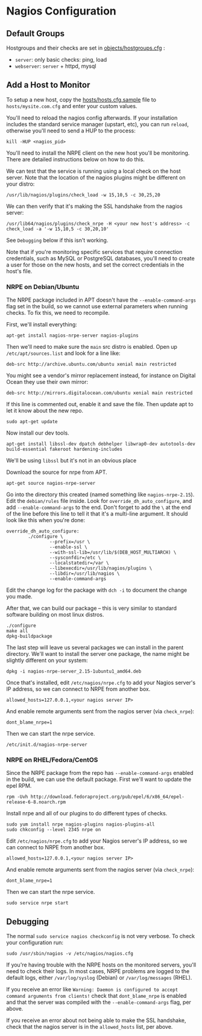 # Nagios Configuration

## Default Groups

Hostgroups and their checks are set in [objects/hostgroups.cfg](objects/hostgroups.cfg) :

* `server`: only basic checks: ping, load
* `webserver`: `server` + httpd, mysql

## Add a Host to Monitor

To setup a new host, copy the [hosts/hosts.cfg.sample](hosts/hosts.cfg.sample)
file to `hosts/mysite.com.cfg` and enter your custom values.

You'll need to reload the nagios config afterwards. If your installation
includes the standard service manager (upstart, etc), you can run `reload`,
otherwise you'll need to send a HUP to the process:

```
kill -HUP <nagios_pid>
```

You'll need to install the NRPE client on the new host you'll be monitoring.
There are detailed instructions below on how to do this.

We can test that the service is running using a local check on the host server.
Note that the location of the nagios plugins might be different on your distro:

```
/usr/lib/nagios/plugins/check_load -w 15,10,5 -c 30,25,20
```

We can then verify that it's making the SSL handshake from the nagios server:
```
/usr/lib64/nagios/plugins/check_nrpe -H <your new host's address> -c check_load -a '-w 15,10,5 -c 30,20,10'
```

See `Debugging` below if this isn't working.

Note that if you're monitoring specific services that require connection
credentials, such  as MySQL or PostgreSQL databases, you'll need to create a
user for those on the new hosts, and set the correct credentials in the host's file.


### NRPE on Debian/Ubuntu

The NRPE package included in APT doesn't have the `--enable-command-args` flag
set in the build, so we cannot use external parameters when running checks.  To
fix this, we need to recompile.

First, we'll install everything:

```
apt-get install nagios-nrpe-server nagios-plugins
```

Then we'll need to make sure the `main` src distro is enabled.  Open up
`/etc/apt/sources.list` and look for a line like:

`deb-src http://archive.ubuntu.com/ubuntu xenial main restricted`

You might see a vendor's mirror replacement instead, for instance on Digital
Ocean they use their own mirror:

`deb-src http://mirrors.digitalocean.com/ubuntu xenial main restricted`

If this line is commented out, enable it and save the file.  Then update apt to
let it know about the new repo.

```
sudo apt-get update
```

Now install our dev tools.

```
apt-get install libssl-dev dpatch debhelper libwrap0-dev autotools-dev build-essential fakeroot hardening-includes
```

We'll be using `libssl` but it's not in an obvious place

Download the source for nrpe from APT.

```
apt-get source nagios-nrpe-server
```

Go into the directory this created (named something like `nagios-nrpe-2.15`).
Edit the `debian/rules` file inside. Look for `override_dh_auto_configure`, and
add `--enable-command-args` to the end.  Don't forget to add the `\` at the end
of the line before this line to tell it that it's a multi-line argument.  It
should look like this when you're done:

```
override_dh_auto_configure:
        ./configure \
                --prefix=/usr \
                --enable-ssl \
                --with-ssl-lib=/usr/lib/$(DEB_HOST_MULTIARCH) \
                --sysconfdir=/etc \
                --localstatedir=/var \
                --libexecdir=/usr/lib/nagios/plugins \
                --libdir=/usr/lib/nagios \
                --enable-command-args
```

Edit the change log for the package with `dch -i` to document the change you
made.

After that, we can build our package – this is very similar to standard software
building on most linux distros.

```
./configure
make all
dpkg-buildpackage
```

The last step will leave us several packages we can install in the parent
directory.  We'll want to install the server one package, the name might be
slightly different on your system:

```
dpkg -i nagios-nrpe-server_2.15-1ubuntu1_amd64.deb
```

Once that's installed, edit `/etc/nagios/nrpe.cfg` to add your Nagios server's
IP address, so we can connect to NRPE from another box.

```
allowed_hosts=127.0.0.1,<your nagios server IP>
```

And enable remote arguments sent from the nagios server (via `check_nrpe`):

```
dont_blame_nrpe=1
```

Then we can start the nrpe service.

```
/etc/init.d/nagios-nrpe-server
```

### NRPE on RHEL/Fedora/CentOS

Since the NRPE package from the repo has `--enable-command-args` enabled in the
build, we can use the default package.  First we'll want to update the epel RPM.

```
rpm -Uvh http://download.fedoraproject.org/pub/epel/6/x86_64/epel-release-6-8.noarch.rpm
```

Install nrpe and all of our plugins to do different types of checks.

```
sudo yum install nrpe nagios-plugins nagios-plugins-all
sudo chkconfig --level 2345 nrpe on
```

Edit `/etc/nagios/nrpe.cfg` to add your Nagios server's IP address, so we
can connect to NRPE from another box.

```
allowed_hosts=127.0.0.1,<your nagios server IP>
```

And enable remote arguments sent from the nagios server (via `check_nrpe`):

```
dont_blame_nrpe=1
```

Then we can start the nrpe service.

```
sudo service nrpe start
```

## Debugging

The normal `sudo service nagios checkconfig` is not very verbose. To check your
configuration run:

```
sudo /usr/sbin/nagios -v /etc/nagios/nagios.cfg
```

If you're having trouble with the NRPE hosts on the monitored servers, you'll
need to check their logs.  In most cases, NRPE problems are logged to the
default logs, either `/var/log/syslog` (Debian) or `/var/log/messages` (RHEL).

If you receive an error like `Warning: Daemon is configured to accept command arguments from clients!`
check that `dont_blame_nrpe` is enabled and that the server was compiled with
the `--enable-command-args` flag, per above.

If you receive an error about not being able to make the SSL handshake, check
that the nagios server is in the `allowed_hosts` list, per above.
